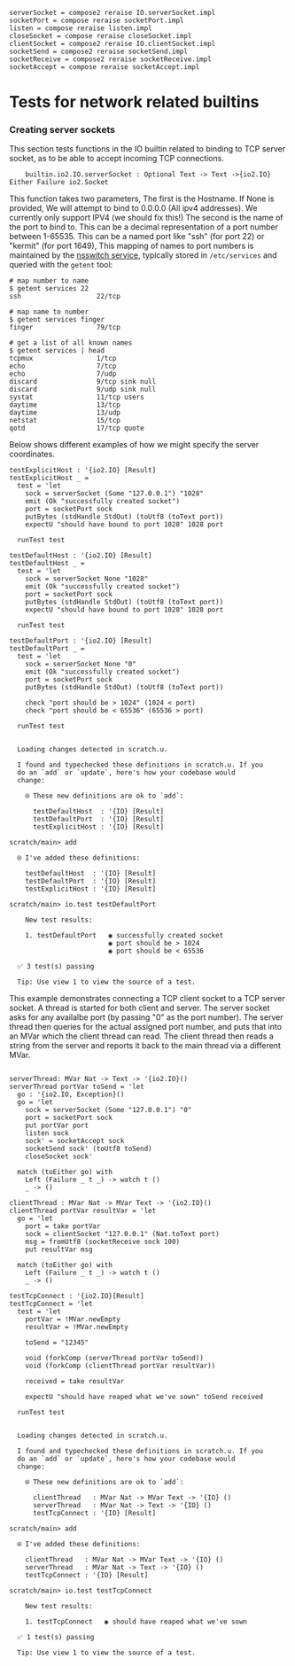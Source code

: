 ``` unison
serverSocket = compose2 reraise IO.serverSocket.impl
socketPort = compose reraise socketPort.impl
listen = compose reraise listen.impl
closeSocket = compose reraise closeSocket.impl
clientSocket = compose2 reraise IO.clientSocket.impl
socketSend = compose2 reraise socketSend.impl
socketReceive = compose2 reraise socketReceive.impl
socketAccept = compose reraise socketAccept.impl
```

# Tests for network related builtins

### Creating server sockets

This section tests functions in the IO builtin related to binding to
TCP server socket, as to be able to accept incoming TCP connections.

``` 
    builtin.io2.IO.serverSocket : Optional Text -> Text ->{io2.IO} Either Failure io2.Socket
```

This function takes two parameters, The first is the Hostname. If None
is provided, We will attempt to bind to 0.0.0.0 (All ipv4
addresses). We currently only support IPV4 (we should fix this\!)
The second is the name of the port to bind to. This can be
a decimal representation of a port number between 1-65535. This can be
a named port like "ssh" (for port 22) or "kermit" (for port 1649),
This mapping of names to port numbers is maintained by the [nsswitch
service](https://en.wikipedia.org/wiki/Name_Service_Switch), typically
stored in `/etc/services` and queried with the `getent` tool:

``` 
# map number to name
$ getent services 22
ssh                   22/tcp

# map name to number
$ getent services finger
finger                79/tcp

# get a list of all known names
$ getent services | head
tcpmux                1/tcp
echo                  7/tcp
echo                  7/udp
discard               9/tcp sink null
discard               9/udp sink null
systat                11/tcp users
daytime               13/tcp
daytime               13/udp
netstat               15/tcp
qotd                  17/tcp quote
```

Below shows different examples of how we might specify the server coordinates.

``` unison
testExplicitHost : '{io2.IO} [Result]
testExplicitHost _ =
  test = 'let
    sock = serverSocket (Some "127.0.0.1") "1028"
    emit (Ok "successfully created socket")
    port = socketPort sock
    putBytes (stdHandle StdOut) (toUtf8 (toText port))
    expectU "should have bound to port 1028" 1028 port

  runTest test

testDefaultHost : '{io2.IO} [Result]
testDefaultHost _ =
  test = 'let
    sock = serverSocket None "1028"
    emit (Ok "successfully created socket")
    port = socketPort sock
    putBytes (stdHandle StdOut) (toUtf8 (toText port))
    expectU "should have bound to port 1028" 1028 port

  runTest test

testDefaultPort : '{io2.IO} [Result]
testDefaultPort _ =
  test = 'let
    sock = serverSocket None "0"
    emit (Ok "successfully created socket")
    port = socketPort sock
    putBytes (stdHandle StdOut) (toUtf8 (toText port))

    check "port should be > 1024" (1024 < port)
    check "port should be < 65536" (65536 > port)

  runTest test
```

``` ucm

  Loading changes detected in scratch.u.

  I found and typechecked these definitions in scratch.u. If you
  do an `add` or `update`, here's how your codebase would
  change:
  
    ⍟ These new definitions are ok to `add`:
    
      testDefaultHost  : '{IO} [Result]
      testDefaultPort  : '{IO} [Result]
      testExplicitHost : '{IO} [Result]

```
``` ucm
scratch/main> add

  ⍟ I've added these definitions:
  
    testDefaultHost  : '{IO} [Result]
    testDefaultPort  : '{IO} [Result]
    testExplicitHost : '{IO} [Result]

scratch/main> io.test testDefaultPort

    New test results:
  
    1. testDefaultPort   ◉ successfully created socket
                         ◉ port should be > 1024
                         ◉ port should be < 65536
  
  ✅ 3 test(s) passing
  
  Tip: Use view 1 to view the source of a test.

```
This example demonstrates connecting a TCP client socket to a TCP server socket. A thread is started for both client and server. The server socket asks for any availalbe port (by passing "0" as the port number). The server thread then queries for the actual assigned port number, and puts that into an MVar which the client thread can read. The client thread then reads a string from the server and reports it back to the main thread via a different MVar.

``` unison

serverThread: MVar Nat -> Text -> '{io2.IO}()
serverThread portVar toSend = 'let
  go : '{io2.IO, Exception}()
  go = 'let
    sock = serverSocket (Some "127.0.0.1") "0"
    port = socketPort sock
    put portVar port
    listen sock
    sock' = socketAccept sock
    socketSend sock' (toUtf8 toSend)
    closeSocket sock'

  match (toEither go) with
    Left (Failure _ t _) -> watch t ()
    _ -> ()

clientThread : MVar Nat -> MVar Text -> '{io2.IO}()
clientThread portVar resultVar = 'let
  go = 'let
    port = take portVar
    sock = clientSocket "127.0.0.1" (Nat.toText port)
    msg = fromUtf8 (socketReceive sock 100)
    put resultVar msg

  match (toEither go) with
    Left (Failure _ t _) -> watch t ()
    _ -> ()

testTcpConnect : '{io2.IO}[Result]
testTcpConnect = 'let
  test = 'let
    portVar = !MVar.newEmpty
    resultVar = !MVar.newEmpty

    toSend = "12345"

    void (forkComp (serverThread portVar toSend))
    void (forkComp (clientThread portVar resultVar))

    received = take resultVar

    expectU "should have reaped what we've sown" toSend received

  runTest test

```

``` ucm

  Loading changes detected in scratch.u.

  I found and typechecked these definitions in scratch.u. If you
  do an `add` or `update`, here's how your codebase would
  change:
  
    ⍟ These new definitions are ok to `add`:
    
      clientThread   : MVar Nat -> MVar Text -> '{IO} ()
      serverThread   : MVar Nat -> Text -> '{IO} ()
      testTcpConnect : '{IO} [Result]

```
``` ucm
scratch/main> add

  ⍟ I've added these definitions:
  
    clientThread   : MVar Nat -> MVar Text -> '{IO} ()
    serverThread   : MVar Nat -> Text -> '{IO} ()
    testTcpConnect : '{IO} [Result]

scratch/main> io.test testTcpConnect

    New test results:
  
    1. testTcpConnect   ◉ should have reaped what we've sown
  
  ✅ 1 test(s) passing
  
  Tip: Use view 1 to view the source of a test.

```
